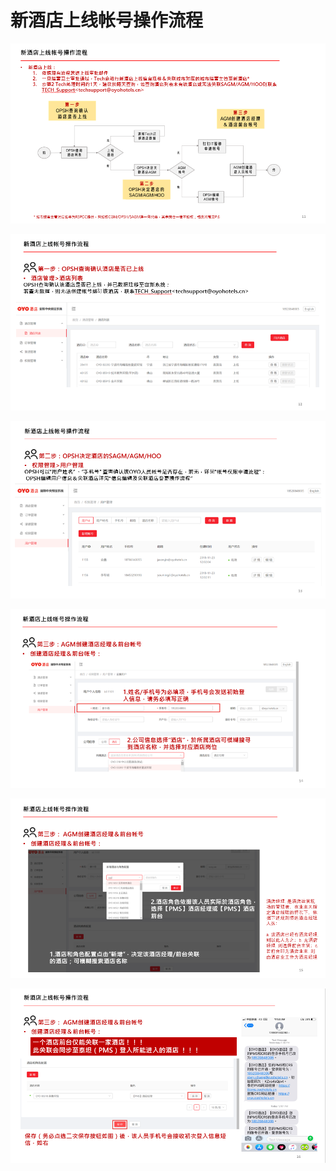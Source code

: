 # 新酒店上线帐号操作流程

![](../../../.gitbook/assets/image%20%28151%29.png)

  


![](../../../.gitbook/assets/image%20%28107%29.png)

  


![](../../../.gitbook/assets/image%20%28181%29.png)

![](../../../.gitbook/assets/image%20%28242%29.png)

  


![](../../../.gitbook/assets/image%20%2873%29.png)

  


![](../../../.gitbook/assets/image%20%28174%29.png)

